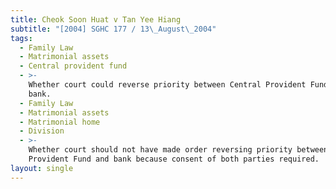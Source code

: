 ```yaml
---
title: Cheok Soon Huat v Tan Yee Hiang
subtitle: "[2004] SGHC 177 / 13\_August\_2004"
tags:
  - Family Law
  - Matrimonial assets
  - Central provident fund
  - >-
    Whether court could reverse priority between Central Provident Fund and
    bank.
  - Family Law
  - Matrimonial assets
  - Matrimonial home
  - Division
  - >-
    Whether court should not have made order reversing priority between Central
    Provident Fund and bank because consent of both parties required.
layout: single
---
```



